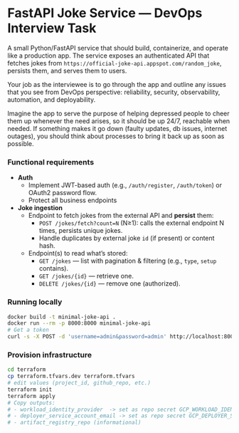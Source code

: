# FastAPI Joke Service — DevOps Interview Task

A small Python/FastAPI service that should build, containerize, and operate like a production app. The service exposes
an authenticated API that fetches jokes from `https://official-joke-api.appspot.com/random_joke`, persists them, and
serves them to users.

Your job as the interviewee is to go through the app and outline any issues that
you see from DevOps perspective: reliability, security, observability, automation, and
deployability.

Imagine the app to serve the purpose of helping depressed people to cheer them up
whenever the need arises, so it should be up 24/7, reachable when needed.
If something makes it go down (faulty updates, db issues, internet outages),
you should think about processes to bring it back up as soon as possible.

### Functional requirements

- **Auth**
    - Implement JWT-based auth (e.g., `/auth/register`, `/auth/token`) or OAuth2 password flow.
    - Protect all business endpoints
- **Joke ingestion**
    - Endpoint to fetch jokes from the external API and **persist** them:
        - `POST /jokes/fetch?count=N` (N≥1): calls the external endpoint N times, persists unique jokes.
        - Handle duplicates by external joke `id` (if present) or content hash.
    - Endpoint(s) to read what’s stored:
        - `GET /jokes` — list with pagination & filtering (e.g., `type`, `setup` contains).
        - `GET /jokes/{id}` — retrieve one.
        - `DELETE /jokes/{id}` — remove one (authorized).

### Running locally

```Bash
docker build -t minimal-joke-api .
docker run --rm -p 8000:8000 minimal-joke-api
# Get a token
curl -s -X POST -d 'username=admin&password=admin' http://localhost:8000/auth/token
```

### Provision infrastructure

```Bash
cd terraform
cp terraform.tfvars.dev terraform.tfvars
# edit values (project_id, github_repo, etc.)
terraform init
terraform apply
# Copy outputs:
# - workload_identity_provider  -> set as repo secret GCP_WORKLOAD_IDENTITY_PROVIDER
# - deployer_service_account_email -> set as repo secret GCP_DEPLOYER_SA_EMAIL
# - artifact_registry_repo (informational)
```